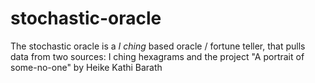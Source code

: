 # stochastic-oracle
The stochastic oracle is a *I ching* based oracle / fortune teller, that pulls data from two sources: I ching hexagrams and the project "A portrait of some-no-one" by Heike Kathi Barath

